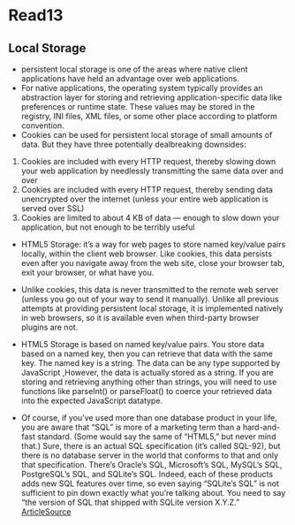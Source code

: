 # Read13
##  Local Storage
 
 - persistent local storage is one of the areas where native client applications have held an advantage over web applications.
 - For native applications, the operating system typically provides an abstraction layer for storing and retrieving application-specific data like preferences or runtime state. These values may be stored in the registry, INI files, XML files, or some other place according to platform convention. 
 - Cookies can be used for persistent local storage of small amounts of data. But they have three potentially dealbreaking downsides:

1. Cookies are included with every HTTP request, thereby slowing down your web application by needlessly transmitting the same data over and over
2. Cookies are included with every HTTP request, thereby sending data unencrypted over the internet (unless your entire web application is served over SSL)
3. Cookies are limited to about 4 KB of data — enough to slow down your application, but not enough to be terribly useful
-  HTML5 Storage: it’s a way for web pages to store named key/value pairs locally, within the client web browser. Like cookies, this data persists even after you navigate away from the web site, close your browser tab, exit your browser, or what have you.
-  Unlike cookies, this data is never transmitted to the remote web server (unless you go out of your way to send it manually). Unlike all previous attempts at providing persistent local storage, it is implemented natively in web browsers, so it is available even when third-party browser plugins are not.

- HTML5 Storage is based on named key/value pairs. You store data based on a named key, then you can retrieve that data with the same key. The named key is a string. The data can be any type supported by JavaScript ,However, the data is actually stored as a string. If you are storing and retrieving anything other than strings, you will need to use functions like parseInt() or parseFloat() to coerce your retrieved data into the expected JavaScript datatype.
- Of course, if you’ve used more than one database product in your life, you are aware that “SQL” is more of a marketing term than a hard-and-fast standard. (Some would say the same of “HTML5,” but never mind that.) Sure, there is an actual SQL specification (it’s called SQL-92), but there is no database server in the world that conforms to that and only that specification. There’s Oracle’s SQL, Microsoft’s SQL, MySQL’s SQL, PostgreSQL’s SQL, and SQLite’s SQL. Indeed, each of these products adds new SQL features over time, so even saying “SQLite’s SQL” is not sufficient to pin down exactly what you’re talking about. You need to say “the version of SQL that shipped with SQLite version X.Y.Z.”
[ArticleSource](http://diveinto.html5doctor.com/storage.html)
